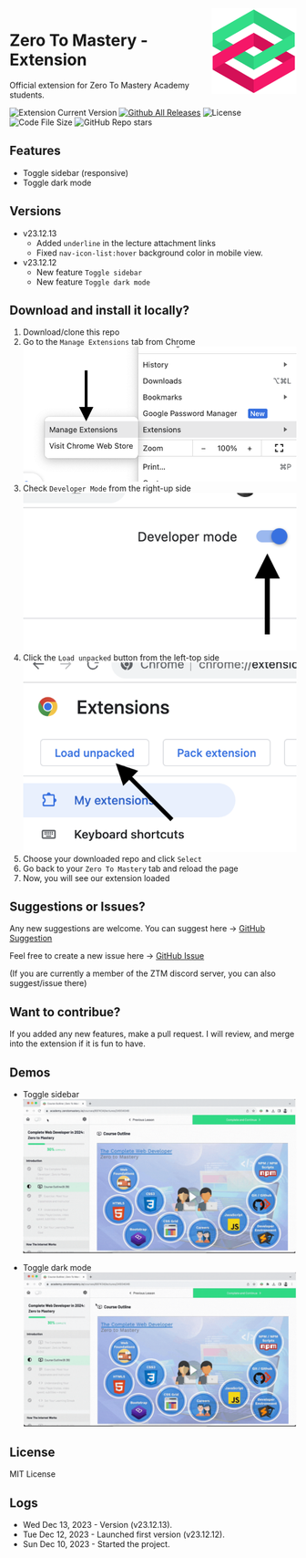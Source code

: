 <img align="right" width="150" height="150" src="./assets/ztm-logo.png">

# Zero To Mastery - Extension

Official extension for Zero To Mastery Academy students.

![Extension Current Version](https://img.shields.io/github/manifest-json/v/sithu-khant/ztm-extension)
[![Github All Releases](https://img.shields.io/github/downloads/sithu-khant/ztm-extension/total.svg)]()
![License](https://img.shields.io/github/license/sithu-khant/ztm-extension)
![Code File Size](https://img.shields.io/github/languages/code-size/sithu-khant/ztm-extension)
![GitHub Repo stars](https://img.shields.io/github/stars/sithu-khant/ztm-extension)


## Features

* Toggle sidebar (responsive)
* Toggle dark mode


## Versions

* v23.12.13
	* Added `underline` in the lecture attachment links
	* Fixed `nav-icon-list:hover` background color in mobile view.
* v23.12.12
	* New feature `Toggle sidebar`
	* New feature `Toggle dark mode`


## Download and install it locally?

1. Download/clone this repo
2. Go to the `Manage Extensions` tab from Chrome
![](assets/steps/step-1.png)
3. Check `Developer Mode` from the right-up side
![](assets/steps/step-2.png)
4. Click the `Load unpacked` button from the left-top side
![](assets/steps/step-3.png)
5. Choose your downloaded repo and click `Select`
6. Go back to your `Zero To Mastery` tab and reload the page
7. Now, you will see our extension loaded


## Suggestions or Issues?

Any new suggestions are welcome. You can suggest here -> [GitHub Suggestion](https://github.com/sithu-khant/ztm-extension/issues)

Feel free to create a new issue here -> [GitHub Issue](https://github.com/sithu-khant/ztm-extension/issues)

(If you are currently a member of the ZTM discord server, you can also suggest/issue there)

## Want to contribue?

If you added any new features, make a pull request. I will review, and merge into the extension if it is fun to have.


## Demos

* Toggle sidebar
![](assets/demo-gifs/sidebar-demo.gif)

* Toggle dark mode
![](assets/demo-gifs/darkmode-demo.gif)


## License

MIT License


## Logs

* Wed Dec 13, 2023 - Version (v23.12.13).
* Tue Dec 12, 2023 - Launched first version (v23.12.12).
* Sun Dec 10, 2023 - Started the project.
